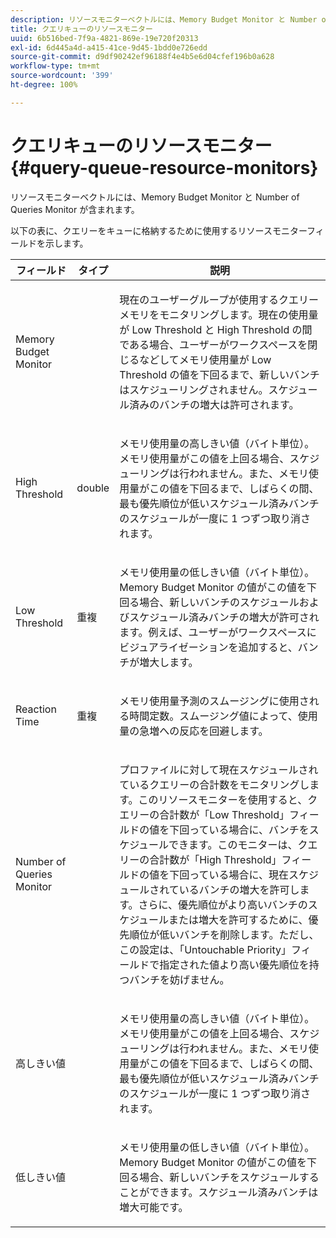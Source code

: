 ```yaml
---
description: リソースモニターベクトルには、Memory Budget Monitor と Number of Queries Monitor が含まれます。
title: クエリキューのリソースモニター
uuid: 6b516bed-7f9a-4821-869e-19e720f20313
exl-id: 6d445a4d-a415-41ce-9d45-1bdd0e726edd
source-git-commit: d9df90242ef96188f4e4b5e6d04cfef196b0a628
workflow-type: tm+mt
source-wordcount: '399'
ht-degree: 100%

---
```


# クエリキューのリソースモニター{#query-queue-resource-monitors}

リソースモニターベクトルには、Memory Budget Monitor と Number of Queries Monitor が含まれます。

以下の表に、クエリーをキューに格納するために使用するリソースモニターフィールドを示します。

<table id="table_9991EED2647A460FACA2DC80D4973A8E"> 
 <thead> 
  <tr> 
   <th colname="col1" class="entry"> フィールド </th> 
   <th colname="col2" class="entry"> タイプ </th> 
   <th colname="col3" class="entry"> 説明 </th> 
  </tr> 
 </thead>
 <tbody> 
  <tr> 
   <td colname="col1"> <p>Memory Budget Monitor </p> </td> 
   <td colname="col2"> </td> 
   <td colname="col3"> <p>現在のユーザーグループが使用するクエリーメモリをモニタリングします。現在の使用量が Low Threshold と High Threshold の間である場合、ユーザーがワークスペースを閉じるなどしてメモリ使用量が Low Threshold の値を下回るまで、新しいバンチはスケジューリングされません。スケジュール済みのバンチの増大は許可されます。 </p> </td> 
  </tr> 
  <tr> 
   <td colname="col1"> <p>High Threshold </p> </td> 
   <td colname="col2"> <p>double </p> </td> 
   <td colname="col3"> <p>メモリ使用量の高しきい値（バイト単位）。メモリ使用量がこの値を上回る場合、スケジューリングは行われません。また、メモリ使用量がこの値を下回るまで、しばらくの間、最も優先順位が低いスケジュール済みバンチのスケジュールが一度に 1 つずつ取り消されます。 </p> </td> 
  </tr> 
  <tr> 
   <td colname="col1"> <p>Low Threshold </p> </td> 
   <td colname="col2"> <p>重複 </p> </td> 
   <td colname="col3"> <p>メモリ使用量の低しきい値（バイト単位）。<span class="wintitle">Memory Budget Monitor</span> の値がこの値を下回る場合、新しいバンチのスケジュールおよびスケジュール済みバンチの増大が許可されます。例えば、ユーザーがワークスペースにビジュアライゼーションを追加すると、バンチが増大します。 </p> </td> 
  </tr> 
  <tr> 
   <td colname="col1"> <p>Reaction Time </p> </td> 
   <td colname="col2"> <p>重複 </p> </td> 
   <td colname="col3"> <p>メモリ使用量予測のスムージングに使用される時間定数。スムージング値によって、使用量の急増への反応を回避します。 </p> </td> 
  </tr> 
  <tr> 
   <td colname="col1"> <p>Number of Queries Monitor </p> </td> 
   <td colname="col2"> </td> 
   <td colname="col3"> <p>プロファイルに対して現在スケジュールされているクエリーの合計数をモニタリングします。このリソースモニターを使用すると、クエリーの合計数が「Low Threshold」フィールドの値を下回っている場合に、バンチをスケジュールできます。このモニターは、クエリーの合計数が「High Threshold」フィールドの値を下回っている場合に、現在スケジュールされているバンチの増大を許可します。さらに、優先順位がより高いバンチのスケジュールまたは増大を許可するために、優先順位が低いバンチを削除します。ただし、この設定は、「Untouchable Priority」フィールドで指定された値より高い優先順位を持つバンチを妨げません。 </p> </td> 
  </tr> 
  <tr> 
   <td colname="col1"> <p>高しきい値 </p> </td> 
   <td colname="col2"> </td> 
   <td colname="col3"> <p>メモリ使用量の高しきい値（バイト単位）。メモリ使用量がこの値を上回る場合、スケジューリングは行われません。また、メモリ使用量がこの値を下回るまで、しばらくの間、最も優先順位が低いスケジュール済みバンチのスケジュールが一度に 1 つずつ取り消されます。 </p> </td> 
  </tr> 
  <tr> 
   <td colname="col1"> <p>低しきい値 </p> </td> 
   <td colname="col2"> </td> 
   <td colname="col3"> <p>メモリ使用量の低しきい値（バイト単位）。<span class="wintitle">Memory Budget Monitor</span> の値がこの値を下回る場合、新しいバンチをスケジュールすることができます。スケジュール済みバンチは増大可能です。 </p> </td> 
  </tr> 
 </tbody> 
</table>

